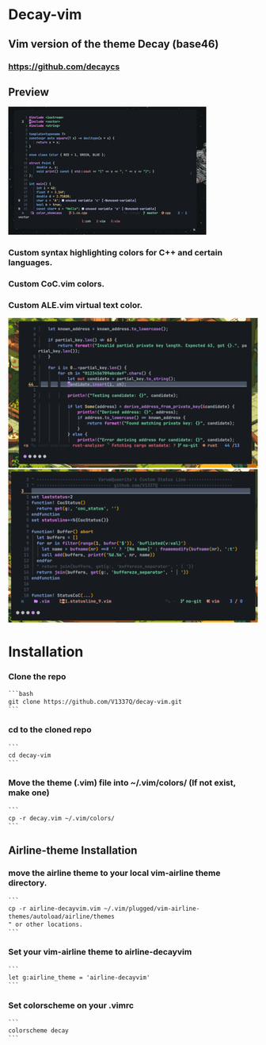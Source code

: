 # Decay-vim
## Vim version of the theme Decay (base46)
### https://github.com/decaycs

## Preview

![Alt text](./assets/preview.gif)
### Custom syntax highlighting colors for C++ and certain languages.
### Custom CoC.vim colors.
### Custom ALE.vim virtual text color.

![Alt text](./assets/image1.png)
![Alt text](./assets/image2.png)

# Installation

### Clone the repo
    ```bash
    git clone https://github.com/V1337Q/decay-vim.git
    ```

### cd to the cloned repo
    ```
    cd decay-vim
    ```

### Move the theme (.vim) file into ~/.vim/colors/ (If not exist, make one)
    ```
    cp -r decay.vim ~/.vim/colors/
    ```
## Airline-theme Installation
### move the airline theme to your local vim-airline theme directory.
    ```
    cp -r airline-decayvim.vim ~/.vim/plugged/vim-airline-themes/autoload/airline/themes 
    " or other locations. 
    ```
### Set your vim-airline theme to airline-decayvim
    ```
    let g:airline_theme = 'airline-decayvim'
    ```

### Set colorscheme on your .vimrc
    ```
    colorscheme decay
    ```







